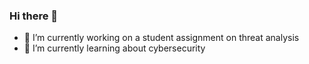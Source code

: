 ### Hi there 👋


- 🔭 I’m currently working on a student assignment on threat analysis
- 🌱 I’m currently learning about cybersecurity

<!--
**kboustedt/kboustedt** is a ✨ _special_ ✨ repository because its `README.md` (this file) appears on your GitHub profile.

Here are some ideas to get you started:

- 🔭 I’m currently working on a student assignment on threat analysis
- 🌱 I’m currently learning about cybersecurity
- 👯 I’m looking to collaborate on ...
- 🤔 I’m looking for help with ...
- 💬 Ask me about ...
- 📫 How to reach me: ...
- 😄 Pronouns: ...
- ⚡ Fun fact: ...
-->

